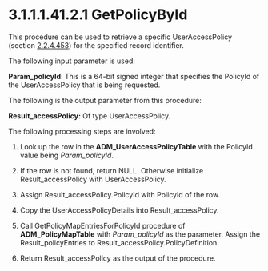 <html dir="LTR" xmlns:mshelp="http://msdn.microsoft.com/mshelp" xmlns:ddue="http://ddue.schemas.microsoft.com/authoring/2003/5" xmlns:xlink="http://www.w3.org/1999/xlink" xmlns:tool="http://www.microsoft.com/tooltip">
 <body>
 <div id="header">
 <h1 class="heading">3.1.1.1.41.2.1 GetPolicyById</h1>
 </div>
 <div id="mainSection">
 <div id="mainBody">
 <div id="allHistory" class="saveHistory"></div>
 <div id="sectionSection0" class="section" name="collapseableSection">
 

<p>This procedure can be used to retrieve a specific UserAccessPolicy
(section <a href="73fd8f5d-59ee-48e7-98f2-55cd0d123c60.md">2.2.4.453</a>) for
the specified record identifier.</p>

<p>The following input parameter is used:</p>

<p><b>Param_policyId</b>: This is a 64-bit signed integer that
specifies the PolicyId of the UserAccessPolicy that is being requested.</p>

<p>The following is the output parameter from this procedure:</p>

<p><b>Result_accessPolicy:</b> Of type UserAccessPolicy.</p>

<p>The following processing steps are involved:</p>

<ol><li><p><span> </span>Look up the row
in the <b>ADM_UserAccessPolicyTable</b> with the PolicyId value being <i>Param_policyId</i>.</p>

</li><li><p><span> </span>If the row is
not found, return NULL. Otherwise initialize Result_accessPolicy with
UserAccessPolicy.</p>

</li><li><p><span> </span>Assign
Result_accessPolicy.PolicyId with PolicyId of the row.</p>

</li><li><p><span> </span>Copy the
UserAccessPolicyDetails into Result_accessPolicy.</p>

</li><li><p><span> </span>Call GetPolicyMapEntriesForPolicyId
procedure of <b>ADM_PolicyMapTable</b> with <i>Param_policyId</i> as the
parameter. Assign the Result_policyEntries to
Result_accessPolicy.PolicyDefinition.</p>

</li><li><p><span> </span>Return
Result_accessPolicy as the output of the procedure.</p>

</li></ol>
 </div>
 </div>
 </div>
 </body>
</html>